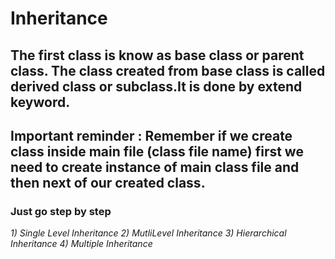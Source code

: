 # Inheritance
##  The first class is know as base class or parent class. The class created from base class is called derived class or subclass.It is done by extend keyword.
## Important reminder :  Remember if we create class inside main file (class file name) first we need to create instance of main class file and then next of our created class.
### Just go step by step

*1) Single Level Inheritance*
*2) MutliLevel Inheritance* 
*3) Hierarchical Inheritance*
*4) Multiple Inheritance*

